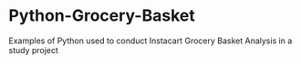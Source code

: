 # Python-Grocery-Basket
Examples of Python used to conduct Instacart Grocery Basket Analysis in a study project
